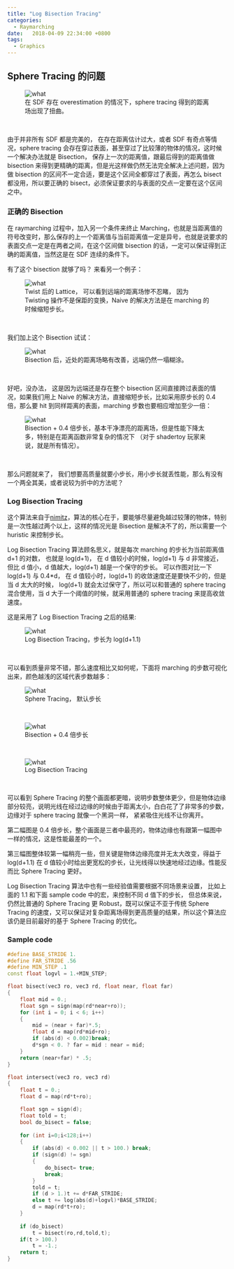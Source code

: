 ```yaml
---
title: "Log Bisection Tracing"
categories:
  - Raymarching
date:   2018-04-09 22:34:00 +0800
tags:
  - Graphics
---
```


<script type="text/javascript" async src="https://cdn.mathjax.org/mathjax/latest/MathJax.js?config=TeX-MML-AM_CHTML"> </script>


## Sphere Tracing 的问题

<figure>
<img src="/assets/images/log_bisection_tracing/01.png" alt="what"/>
<figcaption> 在 SDF 存在 overestimation 的情况下，sphere tracing 得到的距离场出现了扭曲。</figcaption>
</figure>
<br/>

由于并非所有 SDF 都是完美的， 在存在距离估计过大，或者 SDF 有奇点等情况，sphere tracing 会存在穿过表面，甚至穿过了比较薄的物体的情况，这时候一个解决办法就是 Bisection， 保存上一次的距离值，跟最后得到的距离值做 bisection 来得到更精确的距离，但是光这样做仍然无法完全解决上述问题，因为做 bisection 的区间不一定合适，要是这个区间全都穿过了表面，再怎么 bisect 都没用，所以要正确的 bisect，必须保证要求的与表面的交点一定要在这个区间之中。

### 正确的 Bisection
在 raymarching 过程中，加入另一个条件来终止 Marching，也就是当距离值的符号改变时，那么保存的上一个距离值与当前距离值一定是异号，也就是说要求的表面交点一定是在两者之间，在这个区间做 bisection 的话，一定可以保证得到正确的距离值，当然这是在 SDF 连续的条件下。

有了这个 bisection 就够了吗？ 来看另一个例子：

<figure>
<img src="/assets/images/log_bisection_tracing/02.png" alt="what"/>
<figcaption> Twist 后的 Lattice， 可以看到远端的距离场惨不忍睹， 因为 Twisting 操作不是保距的变换，Naive 的解决方法是在 marching 的时候缩短步长。</figcaption>
</figure>
<br/>

我们加上这个 Bisection 试试：

<figure>
<img src="/assets/images/log_bisection_tracing/03.png" alt="what"/>
<figcaption> Bisection 后，近处的距离场略有改善，远端仍然一塌糊涂。</figcaption>
</figure>
<br/>

好吧，没办法， 这是因为远端还是存在整个 bisection 区间直接跨过表面的情况，如果我们用上 Naive 的解决方法，直接缩短步长，比如采用原步长的 0.4 倍，那么要 hit 到同样距离的表面，marching 步数也要相应增加至少一倍：


<figure>
<img src="/assets/images/log_bisection_tracing/05.png" alt="what"/>
<figcaption> Bisection + 0.4 倍步长，基本干净漂亮的距离场，但是性能下降太多，特别是在距离函数非常复杂的情况下 （对于 shadertoy 玩家来说，就是所有情况）。</figcaption>
</figure>
<br/>


那么问题就来了， 我们想要高质量就要小步长，用小步长就丢性能，那么有没有一个两全其美，或者说较为折中的方法呢？


### Log Bisection Tracing

这个算法来自于[nimitz][1]，算法的核心在于，要能够尽量避免越过较薄的物体，特别是一次性越过两个以上，这样的情况光是 Bisection 是解决不了的，所以需要一个 huristic 来控制步长。

Log Bisection Tracing 算法顾名思义，就是每次 marching 的步长为当前距离值 d+1 的对数， 也就是 log(d+1)， 在 d 值较小的时候，log(d+1) 与 d 非常接近，但比 d 值小，d 值越大，log(d+1) 越是一个保守的步长。 可以作图对比一下 log(d+1) 与 0.4*d， 在 d 值较小时，log(d+1) 的收敛速度还是要快不少的，但是当 d 太大的时候， log(d+1) 就会太过保守了，所以可以和普通的 sphere tracing 混合使用，当 d 大于一个阈值的时候，就采用普通的 sphere tracing 来提高收敛速度。

这是采用了 Log Bisection Tracing 之后的结果:

<figure>
<img src="/assets/images/log_bisection_tracing/04.png" alt="what"/>
<figcaption>Log Bisection Tracing，步长为 log(d+1.1)</figcaption>
</figure>
<br/>

可以看到质量非常不错，那么速度相比又如何呢，下面将 marching 的步数可视化出来，颜色越浅的区域代表步数越多：

<figure>
<img src="/assets/images/log_bisection_tracing/06.png" alt="what"/>
<figcaption> Sphere Tracing， 默认步长 </figcaption>
</figure>
<br/>

<figure>
<img src="/assets/images/log_bisection_tracing/07.png" alt="what"/>
<figcaption> Bisection + 0.4 倍步长 </figcaption>
</figure>
<br/>

<figure>
<img src="/assets/images/log_bisection_tracing/08.png" alt="what"/>
<figcaption> Log Bisection Tracing </figcaption>
</figure>
<br/>

可以看到 Sphere Tracing 的整个画面都更暗，说明步数整体更少，但是物体边缘部分较亮，说明光线在经过边缘的时候由于距离太小，白白花了了非常多的步数，边缘对于 sphere tracing 就像一个黑洞一样， 紧紧吸住光线不让你离开。

第二幅图是 0.4 倍步长，整个画面是三者中最亮的，物体边缘也有跟第一幅图中一样的情况，这是性能最差的一个。

第三幅图整体较第一幅稍亮一些，但关键是物体边缘亮度并无太大改变，得益于 log(d+1.1) 在 d 值较小时给出更宽松的步长，让光线得以快速地经过边缘。性能反而比 Sphere Tracing 更好。

Log Bisection Tracing 算法中也有一些经验值需要根据不同场景来设置， 比如上面的 1.1 和下面 sample code 中的宏，来控制不同 d 值下的步长， 但总体来说，仍然比普通的 Sphere Tracing 更 Robust，既可以保证不亚于传统 Sphere Tracing 的速度，又可以保证对复杂距离场得到更高质量的结果，所以这个算法应该仍是目前最好的基于 Sphere Tracing 的优化。


### Sample code

```cpp
#define BASE_STRIDE 1.
#define FAR_STRIDE .56
#define MIN_STEP .1
const float logvl = 1.+MIN_STEP;

float bisect(vec3 ro, vec3 rd, float near, float far)
{
    float mid = 0.;
    float sgn = sign(map(rd*near+ro));
    for (int i = 0; i < 6; i++)
    { 
        mid = (near + far)*.5;
        float d = map(rd*mid+ro);
        if (abs(d) < 0.002)break;
        d*sgn < 0. ? far = mid : near = mid;
    }
    return (near+far) * .5;
}

float intersect(vec3 ro, vec3 rd)
{
    float t = 0.;
    float d = map(rd*t+ro);

    float sgn = sign(d);
    float told = t;
    bool do_bisect = false;
        
    for (int i=0;i<128;i++)
    {
        if (abs(d) < 0.002 || t > 100.) break;            
        if (sign(d) != sgn)
        {
            do_bisect= true;
            break;
        }
        told = t;
        if (d > 1.)t += d*FAR_STRIDE;
        else t += log(abs(d)+logvl)*BASE_STRIDE;
       	d = map(rd*t+ro);
    }
    
    if (do_bisect)
        t = bisect(ro,rd,told,t);
    if(t > 100.)
        t = -1.;
    return t;
}

```

[1]: https://www.shadertoy.com/user/nimitz
